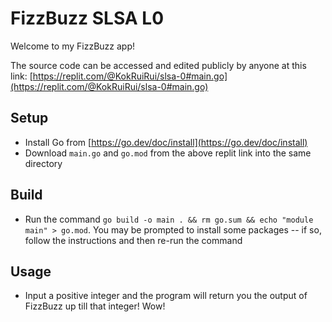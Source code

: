 # FizzBuzz SLSA L0

Welcome to my FizzBuzz app!

The source code can be accessed and edited publicly by anyone at this link: [https://replit.com/@KokRuiRui/slsa-0#main.go](https://replit.com/@KokRuiRui/slsa-0#main.go)

## Setup
- Install Go from [https://go.dev/doc/install](https://go.dev/doc/install)
- Download `main.go` and `go.mod` from the above replit link into the same directory

## Build
- Run the command `go build -o main . && rm go.sum && echo "module main" > go.mod`. You may be prompted to install some packages -- if so, follow the instructions and then re-run the command

## Usage
- Input a positive integer and the program will return you the output of FizzBuzz up till that integer! Wow!
